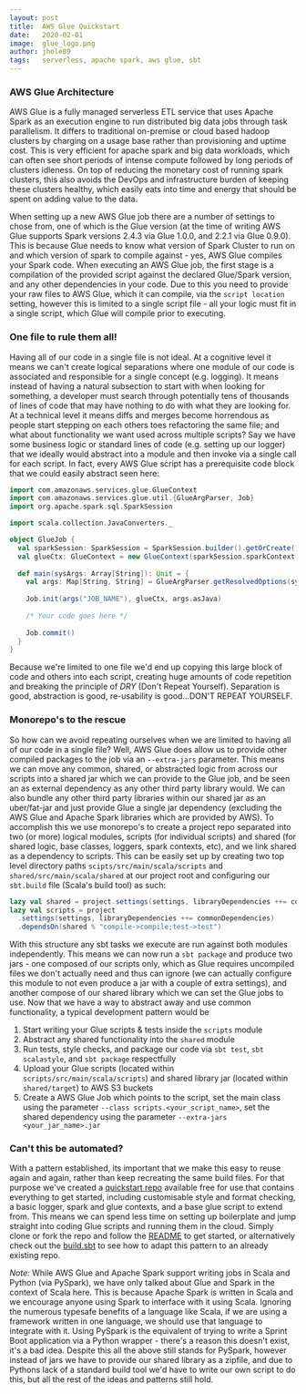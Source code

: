 ```yaml
---
layout: post
title:  AWS Glue Quickstart
date:   2020-02-01
image:  glue_logo.png
author: jhole89
tags:   serverless, apache spark, aws glue, sbt
---
```


### AWS Glue Architecture
AWS Glue is a fully managed serverless ETL service that uses Apache Spark as an execution engine to run distributed
big data jobs through task parallelism. It differs to traditional on-premise or cloud based hadoop clusters by charging
on a usage base rather than provisioning and uptime cost. This is very efficient for apache spark and big data workloads,
which can often see short periods of intense compute followed by long periods of clusters idleness. On top of reducing 
the monetary cost of running spark clusters, this also avoids the DevOps and infrastructure burden of keeping these 
clusters healthy, which easily eats into time and energy that should be spent on adding value to the data.

When setting up a new AWS Glue job there are a number of settings to chose from, one of which is the Glue version 
(at the time of writing AWS Glue supports Spark versions 2.4.3 via Glue 1.0.0, and 2.2.1 via Glue 0.9.0). This is 
because Glue needs to know what version of Spark Cluster to run on and which version of spark to compile against - yes,
AWS Glue compiles your Spark code. When executing an AWS Glue job, the first stage is a compilation of the provided
script against the declared Glue/Spark version, and any other dependencies in your code. Due to this you need to provide
your raw files to AWS Glue, which it can compile, via the `script location` setting, however this is limited to a single
script file - all your logic must fit in a single script, which Glue will compile prior to executing.

### One file to rule them all!
Having all of our code in a single file is not ideal. At a cognitive level it means we can't create logical separations 
where one module of our code is associated and responsible for a single concept (e.g. logging). It means instead of 
having a natural subsection to start with when looking for something, a developer must search through potentially tens 
of thousands of lines of code that may have nothing to do with what they are looking for. At a technical level it means
diffs and merges become horrendous as people start stepping on each others toes refactoring the same file; and what 
about functionality we want used across multiple scripts? Say we have some business logic or standard lines of code 
(e.g. setting up our logger) that we ideally would abstract into a module and then invoke via a single call for each 
script. In fact, every AWS Glue script has a prerequisite code block that we could easily abstract seen here:
```scala
import com.amazonaws.services.glue.GlueContext
import com.amazonaws.services.glue.util.{GlueArgParser, Job}
import org.apache.spark.sql.SparkSession

import scala.collection.JavaConverters._

object GlueJob {
  val sparkSession: SparkSession = SparkSession.builder().getOrCreate()
  val glueCtx: GlueContext = new GlueContext(sparkSession.sparkContext)
    
  def main(sysArgs: Array[String]): Unit = {
    val args: Map[String, String] = GlueArgParser.getResolvedOptions(sysArgs, Seq("JOB_NAME").toArray)
    
    Job.init(args("JOB_NAME"), glueCtx, args.asJava)
    
    /* Your code goes here */
    
    Job.commit()
  }
}
```
Because we're limited to one file we'd end up copying this large block of code and others into each script, creating huge 
amounts of code repetition and breaking the principle of _DRY_ (Don't Repeat Yourself). Separation is good, abstraction
is good, re-usability is good...DON'T REPEAT YOURSELF.

### Monorepo's to the rescue
So how can we avoid repeating ourselves when we are limited to having all of our code in a single file? Well, AWS Glue
does allow us to provide other compiled packages to the job via an `--extra-jars` parameter. This means we can move
any common, shared, or abstracted logic from across our scripts into a shared jar which we can provide to the Glue job,
and be seen an as external dependency as any other third party library would. We can also bundle any other third party 
libraries within our shared jar as an uber/fat-jar and just provide Glue a single jar dependency (excluding the AWS Glue 
and Apache Spark libraries which are provided by AWS). To accomplish this we use monorepo's to create a project repo
separated into two (or more) logical modules, scripts (for individual scripts) and shared (for shared logic, base 
classes, loggers, spark contexts, etc), and we link shared as a dependency to scripts. This can be easily set up by 
creating two top level directory paths `scipts/src/main/scala/scripts` and `shared/src/main/scala/shared` at our 
project root and configuring our `sbt.build` file (Scala's build tool) as such:
```scala
lazy val shared = project.settings(settings, libraryDependencies ++= commonDependencies)
lazy val scripts = project
  .settings(settings, libraryDependencies ++= commonDependencies)
  .dependsOn(shared % "compile->compile;test->test")
```

With this structure any sbt tasks we execute are run against both modules independently. This means we can now run a 
`sbt package` and produce two jars - one composed of our scripts only, which as Glue requires uncompiled files we 
don't actually need and thus can ignore (we can actually configure this module to not even produce a jar with a couple
of extra settings), and another compose of our shared library which we can set the Glue jobs to
use. Now that we have a way to abstract away and use common functionality, a typical development pattern would be
1. Start writing your Glue scripts & tests inside the `scripts` module
2. Abstract any shared functionality into the `shared` module
3. Run tests, style checks, and package our code via `sbt test`, `sbt scalastyle`, and `sbt package` respectfully
4. Upload your Glue scripts (located within `scripts/src/main/scala/scripts`) and shared library jar (located within 
`shared/target`) to AWS S3 buckets
5. Create a AWS Glue Job which points to the script, set the main class using the parameter 
`--class scripts.<your_script_name>`, set the shared dependency using the parameter `--extra-jars <your_jar_name>.jar`

### Can't this be automated?
With a pattern established, its important that we make this easy to reuse again and again, rather than keep recreating
the same build files. For that purpose we've created a [quickstart repo](https://www.github.com/jhole89/aws-glue-sbt-quickstart) 
available free for use that contains everything to get started, including customisable style and format checking, 
a basic logger, spark and glue contexts, and a base glue script to extend from. This means we can spend less time on 
setting up boilerplate and jump straight into coding Glue scripts and running them in the cloud. Simply clone or fork
the repo and follow the [README](https://github.com/jhole89/aws-glue-sbt-quickstart/blob/master/README.md) to get started, or 
alternatively check out the [build.sbt](https://github.com/jhole89/aws-glue-sbt-quickstart/blob/master/build.sbt) to see how to
adapt this pattern to an already existing repo.

*Note:* While AWS Glue and Apache Spark support writing jobs in Scala and Python (via PySpark), we have only talked
about Glue and Spark in the context of Scala here. This is because Apache Spark is written in Scala and we encourage 
anyone using Spark to interface with it using Scala. Ignoring the numerous typesafe benefits of a language like Scala, 
if we are using a framework written in one language, we should use that language to integrate with it. Using PySpark is 
the equivalent of trying to write a Sprint Boot application via a Python wrapper - there's a reason this doesn't exist, 
it's a bad idea. Despite this all the above still stands for PySpark, however instead of jars we have to provide our 
shared library as a zipfile, and due to Pythons lack of a standard build tool we'd have to write our own script to do 
this, but all the rest of the ideas and patterns still hold.